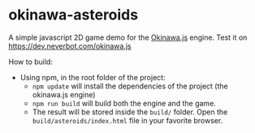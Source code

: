 okinawa-asteroids
=================

A simple javascript 2D game demo for the [Okinawa.js](https://github.com/neverbot/okinawa.js) engine. Test it on https://dev.neverbot.com/okinawa.js

How to build:
 * Using npm, in the root folder of the project:
   * `npm update` will install the dependencies of the project (the okinawa.js engine)
   * `npm run build` will build both the engine and the game.
   * The result will be stored inside the `build/` folder. Open the `build/asteroids/index.html` file in your favorite browser.
